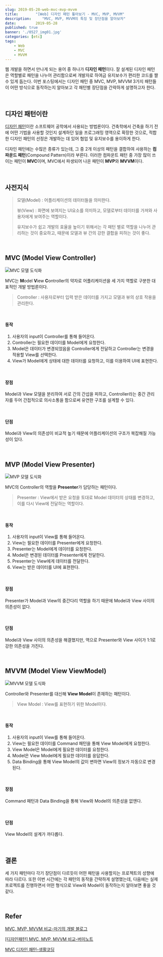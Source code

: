 ```yaml
---
slug: 2019-05-28-web-mvc-mvp-mvvm
title:        "[Web] 디자인 패턴 톺아보기 - MVC, MVP, MVVM"
description:     "MVC, MVP, MVVM의 특징 및 장단점을 알아보자"
date:         2019-05-28
published: true
banner: './0527_img01.jpg'
categories: [etc]
tags:
    - Web
    - MVC
    - MVVM
---
```




웹 개발을 하면서 만나게 되는 용어 중 하나가 **디자인 패턴**이다. 잘 설계된 디자인 패턴은 역할별로 패턴을 나누어 관리함으로써 개발자로 하여금 유지보수가 편리한 코드를 짤 수 있게 돕는다. 이번 포스팅에서는 디자인 패턴 중 MVC, MVP, MVVM 3가지 패턴들이 어떤 방식으로 동작하는지 알아보고 각 패턴별 장단점을 간략하게 설명하고자 한다.

<br/>

## 디자인 패턴이란

[디자인 패턴]([https://ko.wikipedia.org/wiki/%EB%94%94%EC%9E%90%EC%9D%B8_%ED%8C%A8%ED%84%B4](https://ko.wikipedia.org/wiki/디자인_패턴))이란 소프트웨어 공학에서 사용되는 방법론이다. 건축학에서 건축을 하기 전에 어떤 기법을 사용할 것인지 설계하던 일을 프로그래밍 영역으로 확장한 것으로, 적합한 디자인 패턴의 선정은 개발하는 데 있어 협업 및 유지보수를 용이하게 한다.

디자인 패턴에는 수많은 종류가 있는데, 그 중 2개 이상의 패턴을 결합하여 사용하는 **컴파운드 패턴**(Compound Pattern)이라 부른다. 이러한 컴파운트 패턴 중 가장 많이 쓰이는 패턴이 **MVC**이며, MVC에서 파생되어 나온 패턴이 **MVP**와 **MVVM**이다. 

<br/>

## 사전지식

> 모델(Model) : 어플리케이션의 데이터들을 의미한다.
>
> 뷰(View) : 화면에 보여지는 UI요소를 의미하고, 모델로부터 데이터를 가져와 사용자에게 보여주는 역할이다.
>
> 유지보수가 쉽고 개발의 효율을 높이기 위해서는 각 패턴 별로 역할을 나누어 관리하는 것이 중요하고, 때문에 모델과 뷰 간의 강한 결합을 피하는 것이 좋다.

<br/>

## MVC (Model View Controller)

![MVC 모델 도식화](./0527_img01.jpg)

MVC는 **M**odel **V**iew **C**ontroller의 약자로 어플리케이션을 세 가지 역할로 구분한 대표적인 개발 방법론이다. 

> Controller : 사용자로부터 입력 받은 데이터를 가지고 모델과 뷰의 상호 작용을 관리한다.

<br/>

#### 동작

1. 사용자의 input이 Controller를 통해 들어온다.
2. Controller는 필요한 데이터를 Model에게 요청한다.
3. Model은 데이터가 변경되었음을 Controller에게 전달하고 Controller는 변경을 적용할 View를 선택한다.
4. View가 Model에게 상태에 대한 데이터를 요청하고, 이를 이용하여 UI에 표현한다.

<br/>

#### 장점

Model과 View 모델을 분리하여 서로 간의 간섭을 피하고, Controller라는 중간 관리자를 두어 간접적으로 의사소통을 함으로써 유연한 구조를 설계할 수 있다.

<br/>

#### 단점

Model과 View의 의존성이 비교적 높기 때문에 어플리케이션의 구조가 복잡해질 가능성이 있다.

<br/>

## MVP (Model View Presenter)

![MVP 모델 도식화](./0527_img02.jpg)

MVC의 Controller의 역할을 **Presenter**가 담당하는 패턴이다.

> Presenter : View에서 받은 요청을 토대로 Model 데이터의 상태를 변경하고, 이를 다시 View에 전달하는 역할이다.

<br/>

#### 동작

1. 사용자의 input이 View를 통해 들어온다.
2. View는 필요한 데이터를 Presenter에게 요청한다.
3. Presenter는 Model에게 데이터를 요청한다.
4. Model은 변경된 데이터를 Presenter에게 전달한다.
5. Presenter는 View에게 데이터를 전달한다.
6. View는 받은 데이터를 UI에 표현한다.

<br/>

#### 장점

Presenter가 Model과 View의 중간다리 역할을 하기 때문에 Model과 View 사이의 의존성이 없다.

<br/>

#### 단점

Model과 View 사이의 의존성을 해결했지만, 역으로 Presenter와 View 사이가 1:1로 강한 의존성을 가진다.

<br/>

## MVVM (Model View ViewModel)

![MVVM 모델 도식화](./0527_img03.jpg)

Controller와 Presenter를 대신해 **View Model**이 존재하는 패턴이다.

>  View Model : View를 표현하기 위한 Model이다. 

<br/>

#### 동작

1. 사용자의 input이 View를 통해 들어온다.
2. View는 필요한 데이터를 Command 패턴을 통해 View Model에게 요청한다.
3. View Model은 Model에게 필요한 데이터를 요청한다.
4. Model은 View Model에게 필요한 데이터를 응답한다.
5. Data Binding을 통해 View Model의 값이 변하면 View의 정보가 자동으로 변경된다.

<br/>

#### 장점

Command 패턴과 Data Binding을 통해 View와 Model의 의존성을 없앤다.

<br/>

#### 단점

View Model의 설계가 까다롭다.



<br/>

## 결론

세 가지 패턴마다 각기 장단점이 다르듯이 어떤 패턴을 사용할지는 프로젝트의 성향에 따라 다르다. 또한 이번 시간에는 각 패턴의 동작을 간략하게 설명했는데, 다음에는 실제 프로젝트를 진행하면서 어떤 형식으로 View와 Model이 동작하는지 알아보면 좋을 것 같다.

<br/>

## Refer

[MVC, MVP, MVVM 비교-마기의 개발 블로그](https://magi82.github.io/android-mvc-mvp-mvvm/)

[[디자인패턴] MVC, MVP, MVVM 비교-버미노트](https://beomy.tistory.com/43)

[MVC 디자인 패턴-생활코딩](<https://opentutorials.org/course/697/3828>)